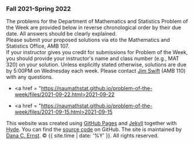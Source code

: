 ### Fall 2021-Spring 2022

The problems for the Department of Mathematics and Statistics Problem of the Week are provided 
below in reverse chronological order by their due date. All answers should be clearly explained.  
Please submit your proposed solutions via eto the Mathematics and Statistics Office, AMB 107.  
If your instructor gives you credit for submissions for Problem of the Week, 
you should provide your instructor's name and class number (e.g., MAT 320) on your solution. 
Unless explicitly stated otherwise, solutions are due by 5:00PM on Wednesday each week. 
Please contact [Jim Swift](mailto:jwswift@gmail.com) (AMB 110) with any questions.

- <a href = "https://naumathstat.github.io/problem-of-the-week/files/2021-09-22.html>2021-09-22</a>

- <a href = "https://naumathstat.github.io/problem-of-the-week/files/2021-09-15.html>2021-09-15</a>

<p>This website was created using <a href="https://pages.github.com">GitHub Pages</a> and <a href="http://jekyllrb.com">Jekyll</a> together with <a href="http://hyde.getpoole.com">Hyde</a>. You can find the <a href="http://github.com/NAUMathStat/seminars">source code</a> on GitHub. The site is maintained by <a href="http://dcernst.github.io">Dana C. Ernst</a>. &copy; {{ site.time | date: '%Y' }}. All rights reserved.</p>